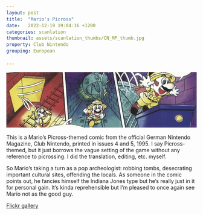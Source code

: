 ```yaml
---
layout: post
title:  "Mario's Picross"
date:   2022-12-19 19:04:16 +1200
categories: scanlation
thumbnail: assets/scanlation_thumbs/CN_MP_thumb.jpg
property: Club Nintendo
grouping: European

---
```


![](/assets/headers/CN_MP_header.jpg)

This is a Mario’s Picross-themed comic from the official German Nintendo Magazine, Club Nintendo, printed in issues 4 and 5, 1995. I say Picross-themed, but it just borrows the vague setting of the game without any reference to picrossing. I did the translation, editing, etc. myself.

So Mario’s taking a turn as a pop archeologist: robbing tombs, desecrating important cultural sites, offending the locals. As someone in the comic points out, he fancies himself the Indiana Jones type but he’s really just in it for personal gain. It’s kinda reprehensible but I’m pleased to once again see Mario not as the good guy.

[Flickr gallery](https://www.flickr.com/photos/miloscat/sets/72157649014610778/)